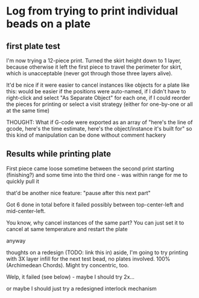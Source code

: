 # Log from trying to print individual beads on a plate

## first plate test

I'm now trying a 12-piece print. Turned the skirt height down to 1 layer, because otherwise it left the first piece to travel the perimeter for skirt, which is unacceptable (never got through those three layers alive).

It'd be nice if it were easier to cancel instances like objects for a plate like this: would be easier if the positions were auto-named, if I didn't have to right-click and select "As Separate Object" for each one, if I could reorder the pieces for printing or select a visit strategy (either for one-by-one or all at the same time)

THOUGHT: What if G-code were exported as an array of "here's the line of gcode, here's the time estimate, here's the object/instance it's built for" so this kind of manipulation can be done without comment hackery

## Results while printing plate

First piece came loose sometime between the second print starting (finishing?) and some time into the third one - was within range for me to quickly pull it

that'd be another nice feature: "pause after this next part"

Got 6 done in total before it failed possibly between top-center-left and mid-center-left.

You know, why cancel instances of the same part? You can just set it to cancel at same temperature and restart the plate

anyway

thoughts on a redesign (TODO: link this in) aside, I'm going to try printing with 3X layer infill for the next test bead, no plates involved. 100% (Archimedean Chords). Might try concentric, too.

Welp, it failed (see below) - maybe I should try 2x...

or maybe I should just try a redesigned interlock mechanism
